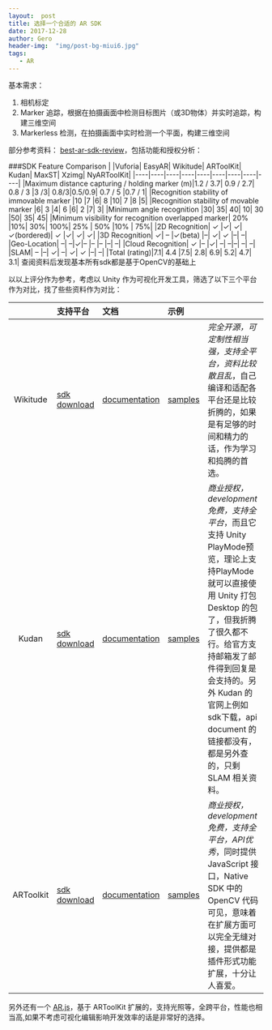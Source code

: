 ```yaml
---
layout:  post
title: 选择一个合适的 AR SDK
date: 2017-12-28
author: Gero
header-img:  "img/post-bg-miui6.jpg"
tags:
   - AR
---
```


基本需求：

1. 相机标定
2. Marker 追踪，根据在拍摄画面中检测目标图片（或3D物体）并实时追踪，构建三维空间
3. Markerless 检测，在拍摄画面中实时检测一个平面，构建三维空间

部分参考资料： [best-ar-sdk-review](https://thinkmobiles.com/blog/best-ar-sdk-review/)，包括功能和授权分析：

###SDK Feature Comparison 
| |Vuforia| EasyAR| Wikitude| ARToolKit| Kudan| MaxST| Xzimg| NyARToolKit|
|----|----|----|----|----|----|----|----|----|
|Maximum distance capturing / holding marker (m)|1.2 / 3.7| 0.9 / 2.7| 0.8 / 3 |3 /3| 0.8/3|0.5/0.9| 0.7 / 5 |0.7 / 1|
|Recognition stability of immovable marker |10 |7 |6| 8 |10| 7 |8 |5|
|Recognition stability of movable marker |6| 3 |4| 6 |6| 2 |7| 3| 
|Minimum angle recognition |30| 35| 40| 10| 30 |50| 35| 45| 
|Minimum visibility for recognition overlapped marker| 20% |10%| 30%| 100%| 25% | 50% |10% | 75%| 
|2D Recognition| ✓ |✓| ✓| ✓(bordered)| ✓ |✓| ✓| ✓| 
|3D Recognition| ✓| – |✓(beta) |–| ✓| ✓ |–| –|
|Geo-Location| –| –|✓|– |– |– |–| –| 
|Cloud Recognition| ✓ |– |✓| –| –|–| –| –| 
|SLAM| – |–| ✓| –| ✓| ✓ |–| –| 
|Total (rating)|7.1| 4.4 |7.5| 2.8| 6.9| 5.2| 4.7| 3.1| 查阅资料后发现基本所有sdk都是基于OpenCV的基础上

以以上评分作为参考，考虑以 Unity 作为可视化开发工具，筛选了以下三个平台作为对比，找了些些资料作为对比：

|  | 支持平台| 文档 | 示例 | |
|:--:|:--|:--|:--|:--|
| Wikitude | [sdk download][1] |[documentation][3] |[samples][1]|*完全开源，可定制性相当强，支持全平台，资料比较散且乱*，自己编译和适配各平台还是比较折腾的，如果是有足够的时间和精力的话，作为学习和捣腾的首选。
| Kudan| [sdk download][2]| [documentation][4]|[samples][7]|*商业授权，development免费，支持全平台*，而且它支持 Unity PlayMode预览，理论上支持PlayMode就可以直接使用 Unity 打包 Desktop 的包了，但我折腾了很久都不行。给官方支持邮箱发了邮件得到回复是会支持的。另外 Kudan 的官网上例如 sdk下载，api document 的链接都没有，都是另外查的，只剩 SLAM 相关资料。
| ARToolkit |[sdk download][6]|[documentation][5]|[samples][8]|*商业授权，development免费，支持全平台，API优秀*，同时提供 JavaScript 接口，Native SDK 中的 OpenCV 代码可见，意味着在扩展方面可以完全无缝对接，提供都是插件形式功能扩展，十分让人喜爱。

另外还有一个 [AR.js](https://github.com/jeromeetienne/AR.js)，基于 ARToolKit 扩展的，支持光照等，全跨平台，性能也相当高,如果不考虑可视化编辑影响开发效率的话是非常好的选择。

[1]:https://www.wikitude.com/download/
[2]:https://www.kudan.eu/download-kudan-ar-sdk/
[3]:https://www.wikitude.com/external/doc/documentation/
[4]:https://kudan.readme.io/docs/getting-started
[5]:https://archive.artoolkit.org/documentation/
[6]:https://archive.artoolkit.org/download-artoolkit-sdk
[7]:https://github.com/kudan-eu
[8]:https://github.com/artoolkit/artoolkit5